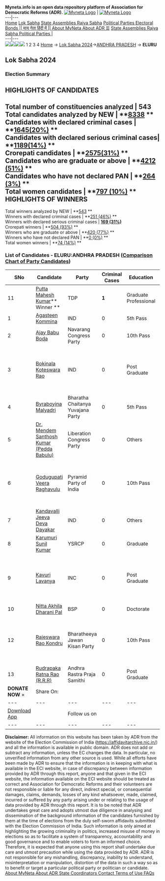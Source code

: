 **Myneta.info is an open data repository platform of Association for Democratic Reforms (ADR).**
[![Myneta Logo](https://www.myneta.info/lib/img/myneta-logo.png)](https://www.myneta.info/) | [![Myneta Logo](https://www.myneta.info/lib/img/adr-logo.png)](https://adrindia.org)  
---|---  
[Home](https://www.myneta.info/) [Lok Sabha](https://www.myneta.info/#ls "Lok Sabha") [ State Assemblies ](https://www.myneta.info/#sa "State Assemblies") [Rajya Sabha](https://www.myneta.info/#rs "Rajya Sabha") [Political Parties ](https://www.myneta.info/party "Political Parties") [ Electoral Bonds ](https://www.myneta.info/electoral_bonds "Electoral Bonds") [ || माय नेता हिंदी में || ](https://translate.google.co.in/translate?prev=hp&hl=en&js=y&u=www.myneta.info&sl=en&tl=hi&history_state0=) [ About MyNeta ](https://adrindia.org/content/about-myneta) [ About ADR ](https://adrindia.org/about-adr/who-we-are) [☰](javascript:void\(0\))
[ State Assemblies ](https://www.myneta.info/#sa "State Assemblies") [ Rajya Sabha ](https://www.myneta.info/#rs "Rajya Sabha") [ Political Parties ](https://www.myneta.info/party "Political Parties")
|   
---|---  
![](https://www.myneta.info/lib/img/banner/banner-1.png)![](https://www.myneta.info/lib/img/banner/banner-2.png)![](https://www.myneta.info/lib/img/banner/banner-3.png)![](https://www.myneta.info/lib/img/banner/banner-4.png)
1  2  3  4 
[Home](https://www.myneta.info/) → [Lok Sabha 2024](https://www.myneta.info/LokSabha2024/)→[ANDHRA PRADESH](https://www.myneta.info/LokSabha2024/index.php?action=show_constituencies&state_id=2) → **ELURU**
### 
## Lok Sabha 2024
###  Election Summary 
HIGHLIGHTS OF CANDIDATES  
---  
Total number of constituencies analyzed |  543   
Total candidates analyzed by NEW | **[8338](https://www.myneta.info/LokSabha2024/index.php?action=summary&subAction=candidates_analyzed&sort=candidate#summary) **  
Candidates with declared criminal cases | **[1645(20%)](https://www.myneta.info/LokSabha2024/index.php?action=summary&subAction=crime&sort=candidate#summary) **  
Candidates with declared serious criminal cases| **[1189(14%)](https://www.myneta.info/LokSabha2024/index.php?action=summary&subAction=serious_crime&sort=candidate#summary) **  
Crorepati candidates | **[2575(31%)](https://www.myneta.info/LokSabha2024/index.php?action=summary&subAction=crorepati&sort=candidate#summary) **  
Candidates who are graduate or above | **[4212 (51%)](https://www.myneta.info/LokSabha2024/index.php?action=summary&subAction=education&sort=candidate#summary) **  
Candidates who have not declared PAN | **[264 (3%)](https://www.myneta.info/LokSabha2024/index.php?action=summary&subAction=without_pan&sort=candidate#summary) **  
Total women candidates | **[797 (10%)](https://www.myneta.info/LokSabha2024/index.php?action=summary&subAction=women_candidate&sort=candidate#summary) **  
HIGHLIGHTS OF WINNERS  
---  
Total winners analyzed by NEW | **[543](https://www.myneta.info/LokSabha2024/index.php?action=summary&subAction=winner_analyzed&sort=candidate#summary) **  
Winners with declared criminal cases | **[251 (46%)](https://www.myneta.info/LokSabha2024/index.php?action=summary&subAction=winner_crime&sort=candidate#summary) **  
Winners with declared serious criminal cases | **[169 (31%)](https://www.myneta.info/LokSabha2024/index.php?action=summary&subAction=winner_serious_crime&sort=candidate#summary)**  
Crorepati winners | **[504 (93%)](https://www.myneta.info/LokSabha2024/index.php?action=summary&subAction=winner_crorepati&sort=candidate#summary) **  
Winners who are graduate or above | **[420 (77%)](https://www.myneta.info/LokSabha2024/index.php?action=summary&subAction=winner_education&sort=candidate#summary) **  
Winners who have not declared PAN | **[0 (0%)](https://www.myneta.info/LokSabha2024/index.php?action=summary&subAction=winner_without_pan&sort=candidate#summary) **  
Total women winners | **[74 (14%)](https://www.myneta.info/LokSabha2024/index.php?action=summary&subAction=winner_women&sort=candidate#summary) **  
### List of Candidates - ELURU:ANDHRA PRADESH ([Comparison Chart of Party Candidates](https://www.myneta.info/LokSabha2024/comparisonchart.php?constituency_id=10))
SNo | Candidate| Party| Criminal Cases| Education| Age| Total Assets| Liabilities  
---|---|---|---|---|---|---|---  
11  | [Putta Mahesh Kumar](https://www.myneta.info/LokSabha2024/candidate.php?candidate_id=5105)** Winner ** | TDP | **1** | Graduate Professional| 36 | Rs 72,08,51,715 ~ 72 Crore+ | Rs 20,04,30,056 ~ 20 Crore+  
1  | [Agasteen Kommina](https://www.myneta.info/LokSabha2024/candidate.php?candidate_id=6113) | IND | 0 | 5th Pass| 41 | Rs 8,00,000 ~ 8 Lacs+ | Rs 0 ~   
2  | [Ajay Babu Boda](https://www.myneta.info/LokSabha2024/candidate.php?candidate_id=6106) | Navarang Congress Party | 0 | 10th Pass| 32 | Rs 70,000 ~ 70 Thou+ | Rs 2,40,000 ~ 2 Lacs+  
3  | [Bokinala Koteswara Rao](https://www.myneta.info/LokSabha2024/candidate.php?candidate_id=6115) | IND | 0 | Post Graduate| 42 | ![](https://myneta.info/image_v2.php?myneta_folder=LokSabha2024&candidate_id=6115&col=ta) | ![](https://myneta.info/image_v2.php?myneta_folder=LokSabha2024&candidate_id=6115&col=lia)  
4  | [Byraboyina Malyadri](https://www.myneta.info/LokSabha2024/candidate.php?candidate_id=6111) | Bharatha Chaitanya Yuvajana Party | 0 | 5th Pass| 55 | Rs 1,21,70,000 ~ 1 Crore+ | Rs 79,70,000 ~ 79 Lacs+  
5  | [Dr. Mendem Santhosh Kumar (Pedda Babulu)](https://www.myneta.info/LokSabha2024/candidate.php?candidate_id=6112) | Liberation Congress Party | 0 | Others| 49 | Rs 6,00,000 ~ 6 Lacs+ | Rs 2,00,000 ~ 2 Lacs+  
6  | [Godugupati Veera Raghavulu](https://www.myneta.info/LokSabha2024/candidate.php?candidate_id=6109) | Pyramid Party of India | 0 | 10th Pass| 51 | ![](https://myneta.info/image_v2.php?myneta_folder=LokSabha2024&candidate_id=6109&col=ta) | ![](https://myneta.info/image_v2.php?myneta_folder=LokSabha2024&candidate_id=6109&col=lia)  
7  | [Kandavalli Jeeva Deva Dayakar](https://www.myneta.info/LokSabha2024/candidate.php?candidate_id=6107) | IND | 0 | Others| 56 | Rs 11,55,300 ~ 11 Lacs+ | Rs 0 ~   
8  | [Karumuri Sunil Kumar](https://www.myneta.info/LokSabha2024/candidate.php?candidate_id=5274) | YSRCP | 0 | Graduate| 33 | Rs 27,04,00,000 ~ 27 Crore+ | Rs 1,02,00,000 ~ 1 Crore+  
9  | [Kavuri Lavanya](https://www.myneta.info/LokSabha2024/candidate.php?candidate_id=5275) | INC | 0 | Post Graduate| 47 | ![](https://myneta.info/image_v2.php?myneta_folder=LokSabha2024&candidate_id=5275&col=ta) | ![](https://myneta.info/image_v2.php?myneta_folder=LokSabha2024&candidate_id=5275&col=lia)  
10  | [Nitta Akhila Dharani Pal](https://www.myneta.info/LokSabha2024/candidate.php?candidate_id=6110) | BSP | 0 | Doctorate| 65 | Rs 1,92,54,000 ~ 1 Crore+ | Rs 38,00,000 ~ 38 Lacs+  
12  | [Rajeswara Rao Kondru](https://www.myneta.info/LokSabha2024/candidate.php?candidate_id=6108) | Bharatheeya Jawan Kisan Party | 0 | 10th Pass| 44 | ![](https://myneta.info/image_v2.php?myneta_folder=LokSabha2024&candidate_id=6108&col=ta) | ![](https://myneta.info/image_v2.php?myneta_folder=LokSabha2024&candidate_id=6108&col=lia)  
13  | [Rudrapaka Ratna Rao (R.R.R)](https://www.myneta.info/LokSabha2024/candidate.php?candidate_id=6114) | Andhra Rastra Praja Samithi | 0 | Post Graduate| 70 | Rs 5,20,000 ~ 5 Lacs+ | Rs 1,08,000 ~ 1 Lacs+  
|  **DONATE NOW** × |  Share On:  | [](https://api.whatsapp.com/send?text=https%3A%2F%2Fmyneta.info%2Fpunjab2022%2Findex.php%3Faction%3Dshow_constituencies%26state_id%3D19) | [](https://www.facebook.com/sharer/sharer.php?u=https%3A%2F%2Fmyneta.info%2Fpunjab2022%2Findex.php%3Faction%3Dshow_constituencies%26state_id%3D19) | [](https://twitter.com/share?url=https%3A%2F%2Fmyneta.info%2Fpunjab2022%2Findex.php%3Faction%3Dshow_constituencies%26state_id%3D19)  
---|---|---|---|---  
| [ Download App ](https://play.google.com/store/apps/details?id=com.webrosoft.myneta1&pcampaignid=pcampaignidMKT-Other-global-all-co-prtnr-py-PartBadge-Mar2515-1) | [](https://play.google.com/store/apps/details?id=com.webrosoft.myneta1&pcampaignid=pcampaignidMKT-Other-global-all-co-prtnr-py-PartBadge-Mar2515-1) |  Follow us on  | [](https://www.facebook.com/adrindia.org/) | [](https://twitter.com/adrspeaks) | [](https://groups.google.com/g/national-election-watch?hl=en&pli=1) | [](https://www.instagram.com/adrspeaks/) | [](https://www.youtube.com/user/adrspeaks) | [](https://sharechat.com/profile/adrspeaks)  
---|---|---|---|---|---|---|---|---  
**Disclaimer:** All information on this website has been taken by ADR from the website of the Election Commission of India (https://affidavitarchive.nic.in/) and all the information is available in public domain. ADR does not add or subtract any information, unless the EC changes the data. In particular, no unverified information from any other source is used. While all efforts have been made by ADR to ensure that the information is in keeping with what is available in the ECI website, in case of discrepancy between information provided by ADR through this report, anyone and that given in the ECI website, the information available on the ECI website should be treated as correct and Association for Democratic Reforms and their volunteers are not responsible or liable for any direct, indirect special, or consequential damages, claims, demands, losses of any kind whatsoever, made, claimed, incurred or suffered by any party arising under or relating to the usage of data provided by ADR through this report. It is to be noted that ADR undertakes great care and adopts utmost due diligence in analysing and dissemination of the background information of the candidates furnished by them at the time of elections from the duly self-sworn affidavits submitted with the Election Commission of India. Such information is only aimed at highlighting the growing criminality in politics, increased misuse of money in elections so as to facilitate a system of transparency, accountability and good governance and to enable voters to form an informed choice. Therefore, it is expected that anyone using this report shall undertake due care and utmost precaution while using the data provided by ADR. ADR is not responsible for any mishandling, discrepancy, inability to understand, misinterpretation or manipulation, distortion of the data in such a way so as to benefit or target a particular political party or politician or candidate. 
[ About MyNeta ](https://adrindia.org/content/about-myneta) [ About ADR ](https://adrindia.org/about-adr/who-we-are) [ State Coordinators ](https://adrindia.org/about-adr/state-coordinators) [ Contact ](https://adrindia.org/contact-us) [ Terms of Use ](https://adrindia.org/content/adr-terms-use) [ FAQs ](https://adrindia.org/content/faqs)
